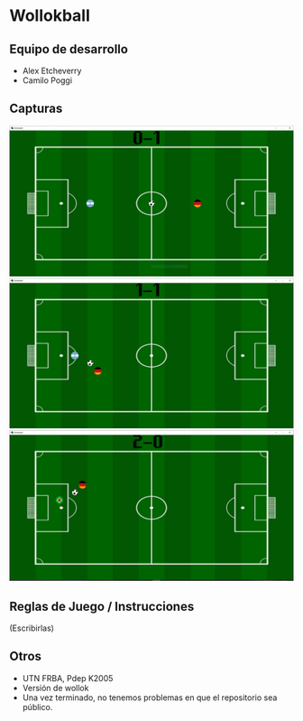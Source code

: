 # Wollokball 

## Equipo de desarrollo

- Alex Etcheverry
- Camilo Poggi


## Capturas

![cap1](https://github.com/pdepviernestm/2023-tpgame-milanesa/blob/master/assets/Captura.PNG)
![cap2](https://github.com/pdepviernestm/2023-tpgame-milanesa/blob/master/assets/cap2.PNG)
![cap3](https://github.com/pdepviernestm/2023-tpgame-milanesa/blob/master/assets/cap3.PNG)

## Reglas de Juego / Instrucciones

(Escribirlas)


## Otros

- UTN FRBA, Pdep K2005
- Versión de wollok
- Una vez terminado, no tenemos problemas en que el repositorio sea público.
